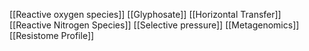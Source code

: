 [[Reactive oxygen species]]
[[Glyphosate]]
[[Horizontal Transfer]]
[[Reactive Nitrogen Species]]
[[Selective pressure]]
[[Metagenomics]]
[[Resistome Profile]]

